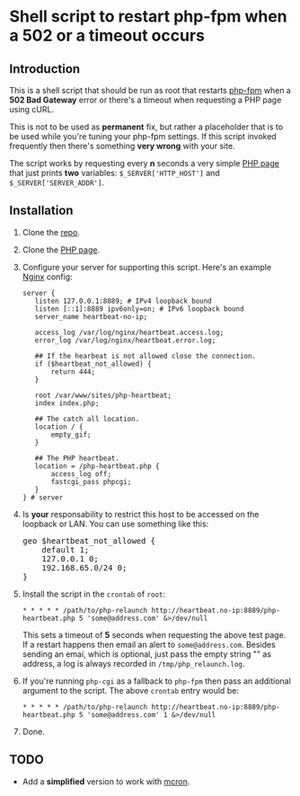 # Shell script to restart php-fpm when a 502 or a timeout occurs

## Introduction 

This is a shell script that should be run as root that restarts
[php-fpm](http://www.php.net/manual/en/install.fpm.php) when a **502
Bad Gateway** error or there's a timeout when requesting a PHP page
using cURL.

This is not to be used as **permanent** fix, but rather a placeholder
that is to be used while you're tuning your php-fpm settings. If this
script invoked frequently then there's something **very wrong** with
your site.

The script works by requesting every **n** seconds a very simple
[PHP page](https://github.com/perusio/php-heartbeat) that just prints
**two** variables: `$_SERVER['HTTP_HOST']` and
`$_SERVER['SERVER_ADDR']`.

## Installation

 1. Clone the [repo](https://github.com/perusio/php-relaunch-web.git).

 2. Clone the [PHP page](https://github.com/perusio/php-heartbeat.git).

 3. Configure your server for supporting this script. Here's an example
    [Nginx](http://wiki.nginx.org) config:
               
        server {
           listen 127.0.0.1:8889; # IPv4 loopback bound
           listen [::1]:8889 ipv6only=on; # IPv6 loopback bound
           server_name heartbeat-no-ip;

           access_log /var/log/nginx/heartbeat.access.log;
           error_log /var/log/nginx/heartbeat.error.log;

           ## If the hearbeat is not allowed close the connection.
           if ($heartbeat_not_allowed) {
               return 444;
           }

           root /var/www/sites/php-heartbeat;
           index index.php;

           ## The catch all location.
           location / {
               empty_gif;
           }

           ## The PHP heartbeat.
           location = /php-heartbeat.php {
               access_log off;
               fastcgi_pass phpcgi;
           }
        } # server
     
 5. Is **your** responsability to restrict this host to be accessed
    on the loopback or LAN. You can use something like this:
    <pre>
    geo $heartbeat_not_allowed {
        default 1;
        127.0.0.1 0;
        192.168.65.0/24 0;
    } 
    </pre>
 6. Install the script in the `crontab` of `root`:
     
    `* * * * * /path/to/php-relaunch http://heartbeat.no-ip:8889/php-heartbeat.php 5 'some@address.com' &>/dev/null`
    
    This sets a timeout of **5** seconds when requesting the above
    test page. If a restart happens then email an alert to
    `some@address.com`. Besides sending an emai, which is optional,
    just pass the empty string "" as address, a log is always recorded
    in `/tmp/php_relaunch.log`.
    
 6. If you're running `php-cgi` as a fallback to `php-fpm` then pass an
    additional argument to the script. The above `crontab` entry would
    be:
       
    `* * * * * /path/to/php-relaunch http://heartbeat.no-ip:8889/php-heartbeat.php 5 'some@address.com' 1 &>/dev/null`
 
 7. Done.

## TODO

 + Add a **simplified** version to work with [mcron](www.gnu.org/software/mcron/).
